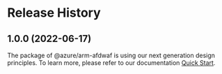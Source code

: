 # Release History
    
## 1.0.0 (2022-06-17)

The package of @azure/arm-afdwaf is using our next generation design principles. To learn more, please refer to our documentation [Quick Start](https://aka.ms/js-track2-quickstart).
